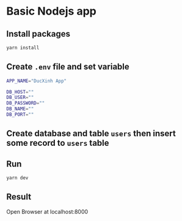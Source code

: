 # Basic Nodejs app

## Install packages
```bash
yarn install
```

## Create `.env` file and set variable
```bash
APP_NAME="DucXinh App"

DB_HOST=""
DB_USER=""
DB_PASSWORD=""
DB_NAME=""
DB_PORT=""
```

## Create database and table `users` then insert some record to `users` table

## Run
```bash
yarn dev
```

## Result
Open Browser at localhost:8000